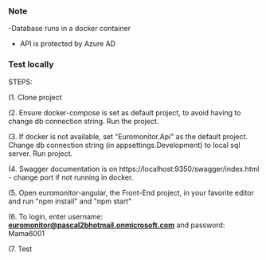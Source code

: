 
### **Note**

-Database runs in a docker container
- API is protected by Azure AD

### **Test locally**

STEPS:

(1. Clone project 

(2. Ensure docker-compose is set as default project, to avoid having to change db connection string. Run the project.
 
(3. If docker is not available, set "Euromonitor.Api" as the default project. Change db connection string (in appsettings.Development) to local sql server. Run project.

(4. Swagger documentation is on https://localhost:9350/swagger/index.html - change port if not running in docker.

(5. Open euromonitor-angular, the Front-End project, in your favorite editor and run "npm install" and "npm start"

(6. To login, enter username: **euromonitor@pascal2bhotmail.onmicrosoft.com** and password: Mama6001

(7. Test

